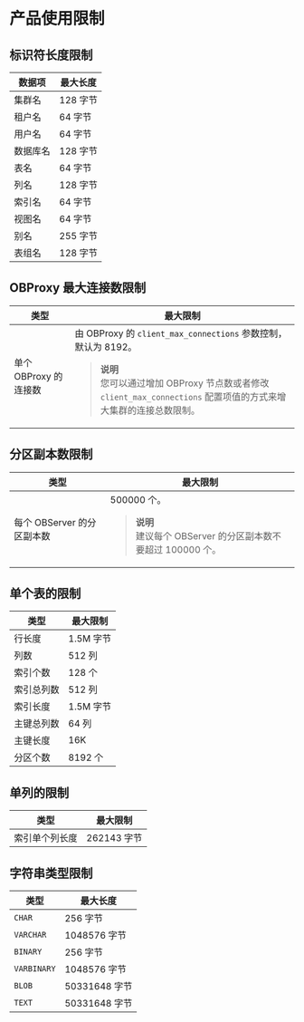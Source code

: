 # 产品使用限制

## 标识符长度限制

| **数据项** | **最大长度** |
|---------|----------|
| 集群名     | 128 字节   |
| 租户名     | 64 字节    |
| 用户名     | 64 字节    |
| 数据库名    | 128 字节   |
| 表名      | 64 字节    |
| 列名      | 128 字节   |
| 索引名     | 64 字节    |
| 视图名     | 64 字节    |
| 别名      | 255 字节   |
| 表组名     | 128 字节   |

## OBProxy 最大连接数限制

|       类型        |                                                                               最大限制                                                                                |
|-----------------|-------------------------------------------------------------------------------------------------------------------------------------------------------------------|
| 单个 OBProxy 的连接数 | 由 OBProxy 的 `client_max_connections` 参数控制，默认为 8192。</br> <blockquote>**说明** </br> 您可以通过增加 OBProxy 节点数或者修改 `client_max_connections` 配置项值的方式来增大集群的连接总数限制。</blockquote> |

## 分区副本数限制

|         类型         |                                        最大限制                                         |
|--------------------|-------------------------------------------------------------------------------------|
| 每个 OBServer 的分区副本数 | 500000 个。 <blockquote>**说明** </br>  建议每个 OBServer 的分区副本数不要超过 100000 个。</blockquote> |

## 单个表的限制

|  类型   |  最大限制   |
|-------|---------|
| 行长度   | 1.5M 字节 |
| 列数    | 512 列  |
| 索引个数  | 128 个   |
| 索引总列数 | 512 列   |
| 索引长度  | 1.5M 字节 |
| 主键总列数 | 64 列    |
| 主键长度  | 16K     |
| 分区个数  | 8192 个  |

## 单列的限制

|   类型    |   最大限制    |
|---------|-----------|
| 索引单个列长度 | 262143 字节 |

## 字符串类型限制

| **类型**    | **最大长度** |
|-------------|----------|
| `CHAR`      | 256 字节   |
| `VARCHAR`   | 1048576 字节 |
| `BINARY`    | 256 字节   |
| `VARBINARY` | 1048576 字节 |
| `BLOB`      | 50331648 字节 |
| `TEXT`      | 50331648 字节 |
